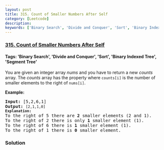 ```yaml
---
layout: post
title: 315. Count of Smaller Numbers After Self
category: [Leetcode]
description: 
keywords: ['Binary Search', 'Divide and Conquer', 'Sort', 'Binary Indexed Tree', 'Segment Tree', 'Leetcode', 'Hard']
---
```

### [315. Count of Smaller Numbers After Self](https://leetcode.com/problems/count-of-smaller-numbers-after-self)

#### Tags: 'Binary Search', 'Divide and Conquer', 'Sort', 'Binary Indexed Tree', 'Segment Tree'

<div class="content__u3I1 question-content__JfgR"><div><p>You are given an integer array <i>nums</i> and you have to return a new <i>counts</i> array. The <i>counts</i> array has the property where <code>counts[i]</code> is the number of smaller elements to the right of <code>nums[i]</code>.</p>
<p><b>Example:</b></p>
<pre><strong>Input:</strong> [5,2,6,1]
<strong>Output:</strong> <code>[2,1,1,0] 
<strong>Explanation:</strong></code>
To the right of 5 there are <b>2</b> smaller elements (2 and 1).
To the right of 2 there is only <b>1</b> smaller element (1).
To the right of 6 there is <b>1</b> smaller element (1).
To the right of 1 there is <b>0</b> smaller element.
</pre></div></div>

### Solution
